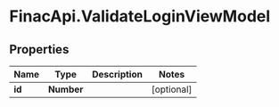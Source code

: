 # FinacApi.ValidateLoginViewModel

## Properties
Name | Type | Description | Notes
------------ | ------------- | ------------- | -------------
**id** | **Number** |  | [optional] 
